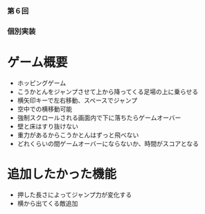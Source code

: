### 第６回
### 個別実装
# ゲーム概要
- ホッピングゲーム
- こうかとんをジャンプさせて上から降ってくる足場の上に乗らせる
- 横矢印キーで左右移動、スペースでジャンプ
- 空中での横移動可能
- 強制スクロールされる画面内で下に落ちたらゲームオーバー
- 壁と床はすり抜けない
- 重力があるからこうかとんはずっと飛べない
- どれくらいの間ゲームオーバーにならないか、時間がスコアとなる

# 追加したかった機能
- 押した長さによってジャンプ力が変化する
- 横から出てくる敵追加